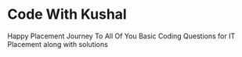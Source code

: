 # Code With Kushal
Happy Placement Journey To All Of You
Basic Coding Questions for IT Placement along with solutions
